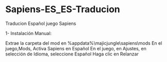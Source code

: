 # Sapiens-ES_ES-Traducion
Traducion Español juego Sapiens

1- Instalación Manual:

Extrae la carpeta del mod en %appdata%\majicjungle\sapiens\mods
En el juego,Mods, Activa Sapiens en Español
En el juego, en Ajustes, en selección de Idioma, seleccione Español
Haga clic en Relanzar
